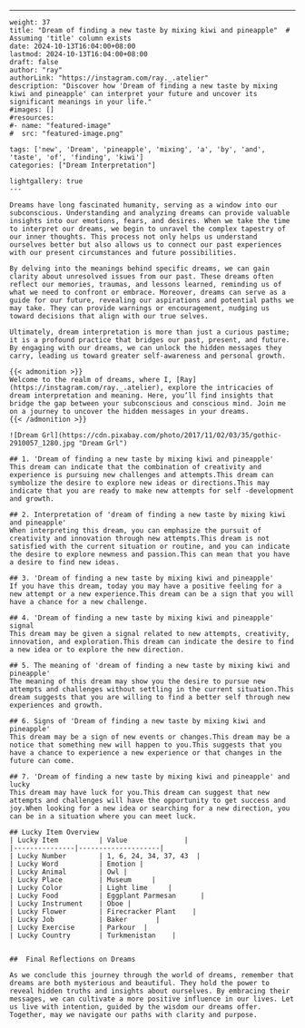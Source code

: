---
    weight: 37
    title: "Dream of finding a new taste by mixing kiwi and pineapple"  # Assuming 'title' column exists
    date: 2024-10-13T16:04:00+08:00
    lastmod: 2024-10-13T16:04:00+08:00
    draft: false
    author: "ray"
    authorLink: "https://instagram.com/ray._.atelier"
    description: "Discover how 'Dream of finding a new taste by mixing kiwi and pineapple' can interpret your future and uncover its significant meanings in your life."
    #images: []
    #resources:
    #- name: "featured-image"
    #  src: "featured-image.png"
    
    tags: ['new', 'Dream', 'pineapple', 'mixing', 'a', 'by', 'and', 'taste', 'of', 'finding', 'kiwi']
    categories: ["Dream Interpretation"]
    
    lightgallery: true
    ---
    
    Dreams have long fascinated humanity, serving as a window into our subconscious. Understanding and analyzing dreams can provide valuable insights into our emotions, fears, and desires. When we take the time to interpret our dreams, we begin to unravel the complex tapestry of our inner thoughts. This process not only helps us understand ourselves better but also allows us to connect our past experiences with our present circumstances and future possibilities.
    
    By delving into the meanings behind specific dreams, we can gain clarity about unresolved issues from our past. These dreams often reflect our memories, traumas, and lessons learned, reminding us of what we need to confront or embrace. Moreover, dreams can serve as a guide for our future, revealing our aspirations and potential paths we may take. They can provide warnings or encouragement, nudging us toward decisions that align with our true selves.
    
    Ultimately, dream interpretation is more than just a curious pastime; it is a profound practice that bridges our past, present, and future. By engaging with our dreams, we can unlock the hidden messages they carry, leading us toward greater self-awareness and personal growth.
    
    {{< admonition >}}
    Welcome to the realm of dreams, where I, [Ray](https://instagram.com/ray._.atelier), explore the intricacies of dream interpretation and meaning. Here, you’ll find insights that bridge the gap between your subconscious and conscious mind. Join me on a journey to uncover the hidden messages in your dreams.
    {{< /admonition >}}
    
    ![Dream Grl](https://cdn.pixabay.com/photo/2017/11/02/03/35/gothic-2910057_1280.jpg "Dream Grl")
    
    ## 1. 'Dream of finding a new taste by mixing kiwi and pineapple'
    This dream can indicate that the combination of creativity and experience is pursuing new challenges and attempts.This dream can symbolize the desire to explore new ideas or directions.This may indicate that you are ready to make new attempts for self -development and growth.
    
    ## 2. Interpretation of 'dream of finding a new taste by mixing kiwi and pineapple'
    When interpreting this dream, you can emphasize the pursuit of creativity and innovation through new attempts.This dream is not satisfied with the current situation or routine, and you can indicate the desire to explore newness and passion.This can mean that you have a desire to find new ideas.
    
    ## 3. 'Dream of finding a new taste by mixing kiwi and pineapple'
    If you have this dream, today you may have a positive feeling for a new attempt or a new experience.This dream can be a sign that you will have a chance for a new challenge.
    
    ## 4. 'Dream of finding a new taste by mixing kiwi and pineapple' signal
    This dream may be given a signal related to new attempts, creativity, innovation, and exploration.This dream can indicate the desire to find a new idea or to explore the new direction.
    
    ## 5. The meaning of 'dream of finding a new taste by mixing kiwi and pineapple'
    The meaning of this dream may show you the desire to pursue new attempts and challenges without settling in the current situation.This dream suggests that you are willing to find a better self through new experiences and growth.
    
    ## 6. Signs of 'Dream of finding a new taste by mixing kiwi and pineapple'
    This dream may be a sign of new events or changes.This dream may be a notice that something new will happen to you.This suggests that you have a chance to experience a new experience or that changes in the future can come.
    
    ## 7. 'Dream of finding a new taste by mixing kiwi and pineapple' and lucky
    This dream may have luck for you.This dream can suggest that new attempts and challenges will have the opportunity to get success and joy.When looking for a new idea or searching for a new direction, you can be in a situation where you can meet luck.
    
    ## Lucky Item Overview
    | Lucky Item          | Value              |
    |---------------|--------------------|
    | Lucky Number        | 1, 6, 24, 34, 37, 43  |
    | Lucky Word          | Emotion |
    | Lucky Animal        | Owl |
    | Lucky Place         | Museum     |
    | Lucky Color         | Light lime     |
    | Lucky Food          | Eggplant Parmesan      |
    | Lucky Instrument    | Oboe |
    | Lucky Flower        | Firecracker Plant    |
    | Lucky Job           | Baker       |
    | Lucky Exercise      | Parkour  |
    | Lucky Country       | Turkmenistan    |
    
    
    ##  Final Reflections on Dreams
    
    As we conclude this journey through the world of dreams, remember that dreams are both mysterious and beautiful. They hold the power to reveal hidden truths and insights about ourselves. By embracing their messages, we can cultivate a more positive influence in our lives. Let us live with intention, guided by the wisdom our dreams offer. Together, may we navigate our paths with clarity and purpose.
    